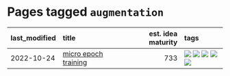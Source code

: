 # Pages tagged `augmentation`

|last_modified|title|est. idea maturity|tags
|:---|:---|---:|:---|
|2022-10-24|[micro epoch training](../micro-epoch.md)|733|[![](https://img.shields.io/badge/tag-augmentation-deeba9)](../tags/augmentation.md) [![](https://img.shields.io/badge/tag-dataset-3a9a4f)](../tags/dataset.md) [![](https://img.shields.io/badge/tag-heuristics-c456a9)](../tags/heuristics.md) [![](https://img.shields.io/badge/tag-tooling-77485f)](../tags/tooling.md) [![](https://img.shields.io/badge/tag-training-869cae)](../tags/training.md)|